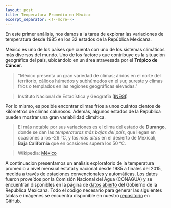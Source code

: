 ```yaml
---
layout: post
title: Temperatura Promedio en México
excerpt_separator: <!--more-->
---
```


<div class="message">
  En este primer análisis, nos damos a la tarea de explorar las variaciones de temperatura desde 1985 en los 32 estados de la República Mexicana.
</div>

México es uno de los países que cuenta con uno de los sistemas climáticos más diversos del mundo. Uno de los factores que contribuye es la situación geográfica del país, ubicándolo en un área atravesada por el **Trópico de Cáncer**.

<!--more-->

> "México presenta un gran variedad de climas; áridos en el norte del territorio, cálidos húmedos y subhúmedos en el sur, sureste y climas fríos o templados en las regiones geográficas elevadas."

> Instituto Nacional de Estadística y Geografía ([INEGI](http://www.inegi.org.mx/geo/contenidos/recnat/clima/))

Por lo mismo, es posible encontrar climas fríos a unos cuántos cientos de kilómetros de climas calurosos. Además, algunos estados de la República pueden mostrar una gran variabilidad climática.

> El más notable por sus variaciones es el clima del estado de **Durango**, donde se dan las *temperaturas más bajas del país*, que llegan en ocasiones a los -26 °C, y las *más altas* en el desierto de Mexicali, **Baja California** que en ocasiones supera los 50 °C.

> Wikipedia: [México](https://es.wikipedia.org/wiki/M%C3%A9xico#Clima)

A continuación presentamos un análisis exploratorio de la temperatura promedio a nivel mensual estatal y nacional desde 1985 a finales del 2015, medida a través de estaciones convencionales y automáticas. Los datos fueron proveídos por la Comisión Nacional del Agua (CONAGUA) y se encuentran disponibles en la página de [datos abierto](http://datos.gob.mx/busca/dataset/temperatura-promedio-excel) del Gobierno de la República Mexicana. Todo el código necesario para generar las siguientes tablas e imágenes se encuentra disponible en nuestro [repositorio](https://github.com/mexicoendatos/Mexico-Data/tree/master/R/Temperature/TemperatureMax) en GitHub.







